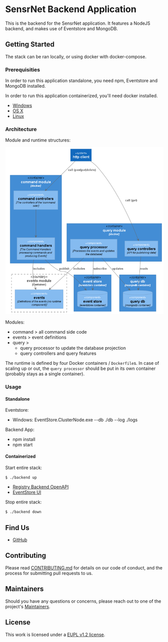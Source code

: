 # SensrNet Backend Application

This is the backend for the SensrNet application. It features a NodeJS backend, and makes use of Eventstore and MongoDB.

## Getting Started

The stack can be ran locally, or using docker with docker-compose.

### Prerequisities

In order to run this application standalone, you need npm, Eventstore and MongoDB installed.

In order to run this application containerized, you'll need docker installed.

* [Windows](https://docs.docker.com/windows/started)
* [OS X](https://docs.docker.com/mac/started/)
* [Linux](https://docs.docker.com/linux/started/)

### Architecture

Module and runtime structures:

![Dependency Graph](docs/images/dependency-graph.png)

Modules:

- command > all command side code
- events > event definitions
- query > 
  - query processor to update the database projection
  - query controllers and query features

The runtime is defined by four Docker containers / `Dockerfile`s. In case of scaling up or out, the `query processor` should be put in its own container (probably stays as a single container).

### Usage

#### Standalone

Eventstore:
* Windows: EventStore.ClusterNode.exe --db ./db --log ./logs

Backend App:
* npm install
* npm start

#### Containerized

Start entire stack:

```bash
$ ./backend up
```

* [Registry Backend OpenAPI](http://localhost:3000/api/)
* [EventStore UI](http://localhost:2113/web/index.html#/streams)

Stop entire stack:

```bash
$ ./backend down
```


## Find Us

* [GitHub](https://github.com/kadaster-labs/sensrnet-home)

## Contributing

Please read [CONTRIBUTING.md](CONTRIBUTING.md) for details on our code of conduct, and the process for submitting pull requests to us.

## Maintainers <a name="maintainers"></a>

Should you have any questions or concerns, please reach out to one of the project's [Maintainers](./MAINTAINERS.md).

## License

This work is licensed under a [EUPL v1.2 license](./LICENSE.md).

